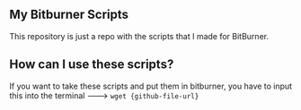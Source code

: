 ## My Bitburner Scripts
This repository is just a repo with the scripts that I made for BitBurner.

## How can I use these scripts?
If you want to take these scripts and put them in bitburner, you have to input this into the terminal --->
``` wget {github-file-url} ```
